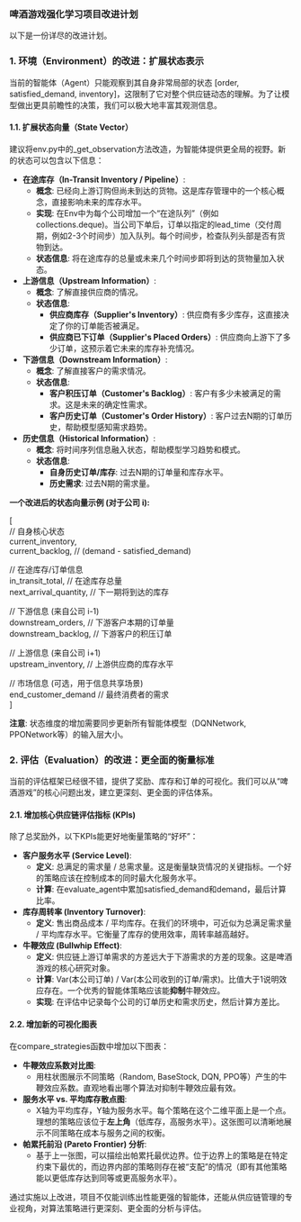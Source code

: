 ### **啤酒游戏强化学习项目改进计划**

以下是一份详尽的改进计划。

### **1\. 环境（Environment）的改进：扩展状态表示**

当前的智能体（Agent）只能观察到其自身非常局部的状态 \[order, satisfied\_demand, inventory\]，这限制了它对整个供应链动态的理解。为了让模型做出更具前瞻性的决策，我们可以极大地丰富其观测信息。

#### **1.1. 扩展状态向量（State Vector）**

建议将env.py中的\_get\_observation方法改造，为智能体提供更全局的视野。新的状态可以包含以下信息：

* **在途库存（In-Transit Inventory / Pipeline）**:  
  * **概念**: 已经向上游订购但尚未到达的货物。这是库存管理中的一个核心概念，直接影响未来的库存水平。  
  * **实现**: 在Env中为每个公司增加一个“在途队列”（例如 collections.deque)。当公司下单后，订单以指定的lead\_time（交付周期，例如2-3个时间步）加入队列。每个时间步，检查队列头部是否有货物到达。  
  * **状态信息**: 将在途库存的总量或未来几个时间步即将到达的货物量加入状态。  
* **上游信息（Upstream Information）**:  
  * **概念**: 了解直接供应商的情况。  
  * **状态信息**:  
    * **供应商库存（Supplier's Inventory）**: 供应商有多少库存，这直接决定了你的订单能否被满足。  
    * **供应商已下订单（Supplier's Placed Orders）**: 供应商向上游下了多少订单，这预示着它未来的库存补充情况。  
* **下游信息（Downstream Information）**:  
  * **概念**: 了解直接客户的需求情况。  
  * **状态信息**:  
    * **客户积压订单（Customer's Backlog）**: 客户有多少未被满足的需求。这是未来的确定性需求。  
    * **客户历史订单（Customer's Order History）**: 客户过去N期的订单历史，帮助模型感知需求趋势。  
* **历史信息（Historical Information）**:  
  * **概念**: 将时间序列信息融入状态，帮助模型学习趋势和模式。  
  * **状态信息**:  
    * **自身历史订单/库存**: 过去N期的订单量和库存水平。  
    * **历史需求**: 过去N期的需求量。

**一个改进后的状态向量示例 (对于公司 i):**

\[  
  // 自身核心状态  
  current\_inventory,  
  current\_backlog, // (demand \- satisfied\_demand)

  // 在途库存/订单信息  
  in\_transit\_total,      // 在途库存总量  
  next\_arrival\_quantity, // 下一期将到达的库存

  // 下游信息 (来自公司 i-1)  
  downstream\_orders,     // 下游客户本期的订单量  
  downstream\_backlog,    // 下游客户的积压订单

  // 上游信息 (来自公司 i+1)  
  upstream\_inventory,    // 上游供应商的库存水平

  // 市场信息 (可选，用于信息共享场景)  
  end\_customer\_demand    // 最终消费者的需求  
\]

**注意**: 状态维度的增加需要同步更新所有智能体模型（DQNNetwork, PPONetwork等）的输入层大小。

### **2\. 评估（Evaluation）的改进：更全面的衡量标准**

当前的评估框架已经很不错，提供了奖励、库存和订单的可视化。我们可以从“啤酒游戏”的核心问题出发，建立更深刻、更全面的评估体系。

#### **2.1. 增加核心供应链评估指标 (KPIs)**

除了总奖励外，以下KPIs能更好地衡量策略的“好坏”：

* **客户服务水平 (Service Level)**:  
  * **定义**: 总满足的需求量 / 总需求量。这是衡量缺货情况的关键指标。一个好的策略应该在控制成本的同时最大化服务水平。  
  * **计算**: 在evaluate\_agent中累加satisfied\_demand和demand，最后计算比率。  
* **库存周转率 (Inventory Turnover)**:  
  * **定义**: 售出商品成本 / 平均库存。在我们的环境中，可近似为总满足需求量 / 平均库存水平。它衡量了库存的使用效率，周转率越高越好。  
* **牛鞭效应 (Bullwhip Effect)**:  
  * **定义**: 供应链上游订单需求的方差远大于下游需求的方差的现象。这是啤酒游戏的核心研究对象。  
  * **计算**: Var(本公司订单) / Var(本公司收到的订单/需求)。比值大于1说明效应存在。一个优秀的智能体策略应该能**抑制**牛鞭效应。  
  * **实现**: 在评估中记录每个公司的订单历史和需求历史，然后计算方差比。

#### **2.2. 增加新的可视化图表**

在compare\_strategies函数中增加以下图表：

* **牛鞭效应系数对比图**:  
  * 用柱状图展示不同策略（Random, BaseStock, DQN, PPO等）产生的牛鞭效应系数。直观地看出哪个算法对抑制牛鞭效应最有效。  
* **服务水平 vs. 平均库存散点图**:  
  * X轴为平均库存，Y轴为服务水平。每个策略在这个二维平面上是一个点。理想的策略应该位于**左上角**（低库存，高服务水平）。这张图可以清晰地展示不同策略在成本与服务之间的权衡。  
* **帕累托前沿 (Pareto Frontier) 分析**:  
  * 基于上一张图，可以描绘出帕累托最优边界。位于边界上的策略是在特定约束下最优的，而边界内部的策略则存在被“支配”的情况（即有其他策略能以更低库存达到同等或更高服务水平）。

通过实施以上改进，项目不仅能训练出性能更强的智能体，还能从供应链管理的专业视角，对算法策略进行更深刻、更全面的分析与评估。